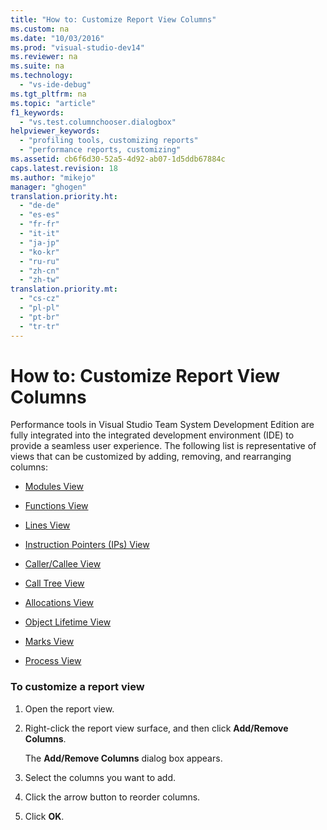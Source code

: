 ```yaml
---
title: "How to: Customize Report View Columns"
ms.custom: na
ms.date: "10/03/2016"
ms.prod: "visual-studio-dev14"
ms.reviewer: na
ms.suite: na
ms.technology: 
  - "vs-ide-debug"
ms.tgt_pltfrm: na
ms.topic: "article"
f1_keywords: 
  - "vs.test.columnchooser.dialogbox"
helpviewer_keywords: 
  - "profiling tools, customizing reports"
  - "performance reports, customizing"
ms.assetid: cb6f6d30-52a5-4d92-ab07-1d5ddb67884c
caps.latest.revision: 18
ms.author: "mikejo"
manager: "ghogen"
translation.priority.ht: 
  - "de-de"
  - "es-es"
  - "fr-fr"
  - "it-it"
  - "ja-jp"
  - "ko-kr"
  - "ru-ru"
  - "zh-cn"
  - "zh-tw"
translation.priority.mt: 
  - "cs-cz"
  - "pl-pl"
  - "pt-br"
  - "tr-tr"
---
```

# How to: Customize Report View Columns
Performance tools in Visual Studio Team System Development Edition  are fully integrated into the integrated development environment (IDE) to provide a seamless user experience. The following list is representative of views that can be customized by adding, removing, and rearranging columns:  
  
-   [Modules View](../profiling/modules-view.md)  
  
-   [Functions View](../profiling/functions-view.md)  
  
-   [Lines View](../profiling/lines-view.md)  
  
-   [Instruction Pointers (IPs) View](../profiling/instruction-pointers--ips--view.md)  
  
-   [Caller/Callee View](../profiling/caller-callee-view.md)  
  
-   [Call Tree View](../profiling/call-tree-view.md)  
  
-   [Allocations View](../profiling/.net-memory-allocations-view.md)  
  
-   [Object Lifetime View](../profiling/object-lifetime-view.md)  
  
-   [Marks View](../profiling/marks-view.md)  
  
-   [Process View](../profiling/process-view.md)  
  
### To customize a report view  
  
1.  Open the report view.  
  
2.  Right-click the report view surface, and then click **Add/Remove Columns**.  
  
     The **Add/Remove Columns** dialog box appears.  
  
3.  Select the columns you want to add.  
  
4.  Click the arrow button to reorder columns.  
  
5.  Click **OK**.